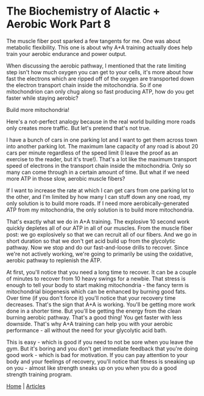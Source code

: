 # The Biochemistry of Alactic + Aerobic Work Part 8

The muscle fiber post sparked a few tangents for me. One was about metabolic flexibility. This one is about why A+A training actually does help train your aerobic endurance and power output.

When discussing the aerobic pathway, I mentioned that the rate limiting step isn't how much oxygen you can get to your cells, it's more about how fast the electrons which are ripped off of the oxygen are transported down the electron transport chain inside the mitochondria. So if one mitochondrion can only chug along so fast producing ATP, how do you get faster while staying aerobic?

Build more mitochondria!

Here's a not-perfect analogy because in the real world building more roads only creates more traffic. But let's pretend that's not true.

I have a bunch of cars in one parking lot and I want to get them across town into another parking lot. The maximum lane capacity of any road is about 20 cars per minute regardless of the speed limit (I leave the proof as an exercise to the reader, but it's true!). That's a lot like the maximum transport speed of electrons in the transport chain inside the mitochondria. Only so many can come through in a certain amount of time. But what if we need more ATP in those slow, aerobic muscle fibers?

If I want to increase the rate at which I can get cars from one parking lot to the other, and I'm limited by how many I can stuff down any one road, my only solution is to build more roads. If I need more aerobically-generated ATP from my mitochondria, the only solution is to build more mitochondria.

That's exactly what we do in A+A training. The explosive 10 second work quickly depletes all of our ATP in all of our muscles. From the muscle fiber post: we go explosively so that we can recruit all of our fibers. And we go in short duration so that we don't get acid build up from the glycolytic pathway. Now we stop and do our fast-and-loose drills to recover. Since we're not actively working, we're going to primarily be using the oxidative, aerobic pathway to replenish the ATP.

At first, you'll notice that you need a long time to recover. It can be a couple of minutes to recover from 10 heavy swings for a newbie. That stress is enough to tell your body to start making mitochondria - the fancy term is mitochondrial biogenesis which can be enhanced by burning good fats. Over time (if you don't force it) you'll notice that your recovery time decreases. That's the sign that A+A is working. You'll be getting more work done in a shorter time. But you'll be getting the energy from the clean burning aerobic pathway. That's a good thing! You get faster with less downside. That's why A+A training can help you with your aerobic performance - all without the need for your glycolytic acid bath.

This is easy - which is good if you need to not be sore when you leave the gym. But it's boring and you don't get immediate feedback that you're doing good work - which is bad for motivation. If you can pay attention to your body and your feelings of recovery, you'll notice that fitness is sneaking up on you - almost like strength sneaks up on you when you do a good strength training program.

[Home](../index.md) | [Articles](../articles.md)
